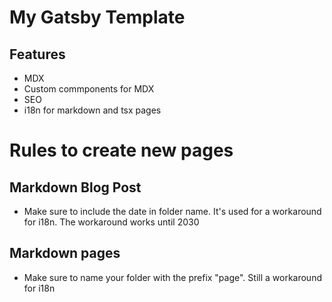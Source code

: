 # My Gatsby Template

## Features

- MDX
- Custom commponents for MDX
- SEO
- i18n for markdown and tsx pages

# Rules to create new pages

## Markdown Blog Post

- Make sure to include the date in folder name. It's used for a workaround for i18n. The workaround works until 2030

## Markdown pages

- Make sure to name your folder with the prefix "page". Still a workaround for i18n

